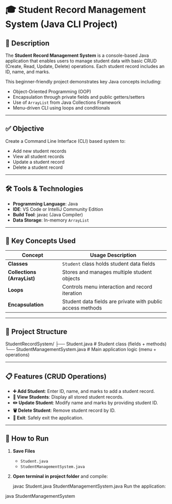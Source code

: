 # 🎓 Student Record Management System (Java CLI Project)

## 📖 Description

The **Student Record Management System** is a console-based Java application that enables users to manage student data with basic CRUD (Create, Read, Update, Delete) operations. Each student record includes an ID, name, and marks.

This beginner-friendly project demonstrates key Java concepts including:
- Object-Oriented Programming (OOP)
- Encapsulation through private fields and public getters/setters
- Use of `ArrayList` from Java Collections Framework
- Menu-driven CLI using loops and conditionals

---

## ✅ Objective

Create a Command Line Interface (CLI) based system to:
- Add new student records
- View all student records
- Update a student record
- Delete a student record

---

## 🛠️ Tools & Technologies

- **Programming Language**: Java
- **IDE**: VS Code or IntelliJ Community Edition
- **Build Tool**: javac (Java Compiler)
- **Data Storage**: In-memory `ArrayList`

---

## 🔑 Key Concepts Used

| Concept                  | Usage Description |
|--------------------------|-------------------|
| **Classes**              | `Student` class holds student data fields |
| **Collections (ArrayList)** | Stores and manages multiple student objects |
| **Loops**                | Controls menu interaction and record iteration |
| **Encapsulation**        | Student data fields are private with public access methods |

---

## 📂 Project Structure

StudentRecordSystem/
├── Student.java # Student class (fields + methods)
└── StudentManagementSystem.java # Main application logic (menu + operations)


---

## 📋 Features (CRUD Operations)

- **➕ Add Student**: Enter ID, name, and marks to add a student record.
- **📄 View Students**: Display all stored student records.
- **✏️ Update Student**: Modify name and marks by providing student ID.
- **🗑️ Delete Student**: Remove student record by ID.
- **🚪 Exit**: Safely exit the application.

---

## 🚀 How to Run

1. **Save Files**
   - `Student.java`
   - `StudentManagementSystem.java`

2. **Open terminal in project folder** and compile:
   
   javac Student.java StudentManagementSystem.java
Run the application:


java StudentManagementSystem
